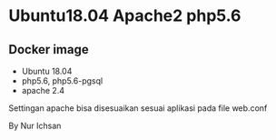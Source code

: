 # Ubuntu18.04 Apache2 php5.6

## Docker image
- Ubuntu 18.04
- php5.6, php5.6-pgsql
- apache 2.4


Settingan apache bisa disesuaikan sesuai aplikasi pada file web.conf

By Nur Ichsan